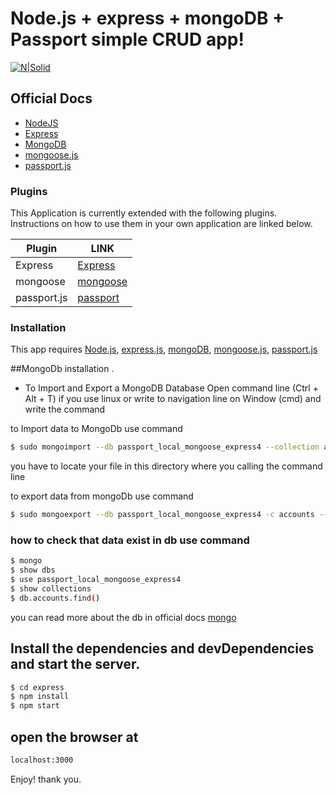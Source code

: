 # Node.js + express + mongoDB + Passport simple CRUD app!

[![N|Solid](https://www.google.com/url?sa=i&rct=j&q=&esrc=s&source=images&cd=&cad=rja&uact=8&ved=0ahUKEwiI--2Y7s7XAhXoYZoKHbXNAlYQjRwIBw&url=https%3A%2F%2Fsdtimes.com%2Fnode-js-5-0-arrives%2F&psig=AOvVaw2fPGE9yhm3jZ8xEB0b8ueF&ust=1511325976110230)](https://nodesource.com/products/nsolid)


## Official Docs
* [NodeJS](https://nodejs.org/)
* [Express](https://expressjs.com/en/guide/routing.html)
* [MongoDB](https://www.mongodb.com/)
* [mongoose.js](http://mongoosejs.com/docs/guide.html)
* [passport.js](http://www.passportjs.org/docs)

### Plugins

This Application is currently extended with the following plugins. Instructions on how to use them in your own application are linked below.

| Plugin | LINK |
| ------ | ------ |
| Express | [Express](https://www.npmjs.com/package/express) |
| mongoose | [mongoose](https://www.npmjs.com/package/mongoose) |
| passport.js | [passport](https://www.npmjs.com/package/passport) |

### Installation

This app requires [Node.js](https://nodejs.org/), [express.js](https://expressjs.com/en/guide/routing.html), [mongoDB](https://www.mongodb.com/), [mongoose.js](http://mongoosejs.com/docs/guide.html), [passport.js](http://www.passportjs.org/docs)

##MongoDb installation .
* To Import and Export a MongoDB Database Open command line (Ctrl + Alt + T) if you use linux or write to navigation line on Window (cmd) and write the command

to Import data to MongoDb use command


```sh
$ sudo mongoimport --db passport_local_mongoose_express4 --collection accounts --file accounts.json
```

you have to locate your file in this directory where you calling the command line

to export data from mongoDb use command

```sh
$ sudo mongoexport --db passport_local_mongoose_express4 -c accounts --out /home/accounts.json
```

### how to check that data exist in db use command

```sh
$ mongo
$ show dbs
$ use passport_local_mongoose_express4
$ show collections
$ db.accounts.find()
```

you can read more about the db in official docs [mongo](https://www.mongodb.com/)


## Install the dependencies and devDependencies and start the server.

```sh
$ cd express
$ npm install
$ npm start
```

## open the browser at

```sh
localhost:3000
```

Enjoy! thank you.